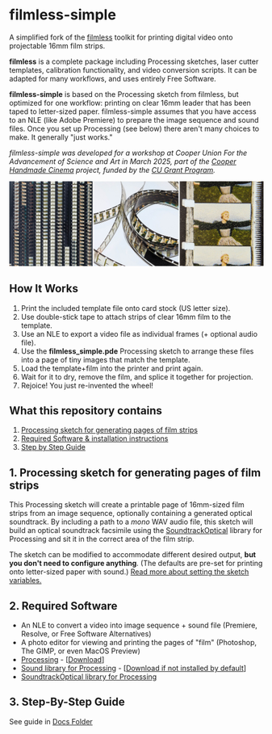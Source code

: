 # filmless-simple

A simplified fork of the [filmless](https://github.com/sixteenmillimeter/filmless) toolkit for printing digital video onto projectable 16mm film strips. 

**filmless** is a complete package including Processing sketches, laser cutter templates, calibration functionality, and video conversion scripts. It can be adapted for many workflows, and uses entirely Free Software. 

**filmless-simple** is based on the Processing sketch from filmless, but optimized for one workflow: printing on clear 16mm leader that has been taped to letter-sized paper. filmless-simple assumes that you have access to an NLE (like Adobe Premiere) to prepare the image sequence and sound files. Once you set up Processing (see below) there aren't many choices to make. It generally "just works."

_filmless-simple was developed for a workshop at Cooper Union For the Advancement of Science and Art in March 2025, part of the [Cooper Handmade Cinema](https://handmadecinema.cooper.edu/) project, funded by the [CU Grant Program](https://cooper.edu/academics/research-fellowships/cooper-union-grant-program)._

![](pix/banner-3up.jpg)

## How It Works
1. Print the included template file onto card stock (US letter size).
2. Use double-stick tape to attach strips of clear 16mm film to the template.
3. Use an NLE to export a video file as individual frames (+ optional audio file).
4. Use the **filmless_simple.pde** Processing sketch to arrange these files into a page of tiny images that match the template.
5. Load the template+film into the printer and print again.
6. Wait for it to dry, remove the film, and splice it together for projection.
7. Rejoice! You just re-invented the wheel!

## What this repository contains

1. [Processing sketch for generating pages of film strips](#processing)
2. [Required Software & installation instructions](#dependencies)
3. [Step by Step Guide](#guide)

<a name="processing"></a>
## 1. Processing sketch for generating pages of film strips

This Processing sketch will create a printable page of 16mm-sized film strips from an image sequence, optionally containing a generated optical soundtrack. By including a path to a *mono* WAV audio file, this sketch will build an optical soundtrack facsimile using the [SoundtrackOptical](https://github.com/sixteenmillimeter/SoundtrackOptical) library for Processing and sit it in the correct area of the film strip.

The sketch can be modified to accommodate different desired output, **but you don't need to configure anything**. (The defaults are pre-set for printing onto letter-sized paper with sound.)  [Read more about setting the sketch variables.](#variables)

<a name="dependencies"></a>
## 2. Required Software

* An NLE to convert a video into image sequence + sound file (Premiere, Resolve, or Free Software Alternatives)
* A photo editor for viewing and printing the pages of "film" (Photoshop, The GIMP, or even MacOS Preview)
* [Processing](https://processing.org/) - [[Download](https://processing.org/download/)]
* [Sound library for Processing](https://processing.org/reference/libraries/sound/index.html) - [[Download if not installed by default](https://github.com/processing/processing-sound)]
* [SoundtrackOptical library for Processing](https://github.com/sixteenmillimeter/SoundtrackOptical)

<a name="guide"></a>
## 3. Step-By-Step Guide

See guide in [Docs Folder](https://github.com/z-l-p/filmless-simple/tree/master/docs)

